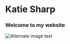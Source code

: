 # Katie Sharp
### Welcome to my website 

![Alternate image text](https://www.google.com/url?sa=i&url=https%3A%2F%2Fwww.behance.net%2Fgallery%2F107048431%2FAnimated-Pumpkin-Witch&psig=AOvVaw0hYm5KJrQ3XBBbAFHfSNs4&ust=1666752064776000&source=images&cd=vfe&ved=0CAsQjRxqFwoTCNCZ4ret-voCFQAAAAAdAAAAABAE) 

